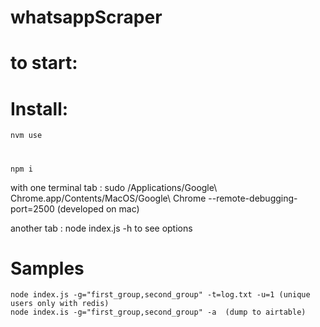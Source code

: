 # whatsappScraper
# to start:

# Install:
```nvm use ```
# 
```npm i ```

with one terminal tab : sudo /Applications/Google\ Chrome.app/Contents/MacOS/Google\ Chrome  --remote-debugging-port=2500  (developed on mac)

another tab : node index.js -h to see options 

# Samples 
```
node index.js -g="first_group,second_group" -t=log.txt -u=1 (unique users only with redis)
node index.is -g="first_group,second_group" -a  (dump to airtable)
```



